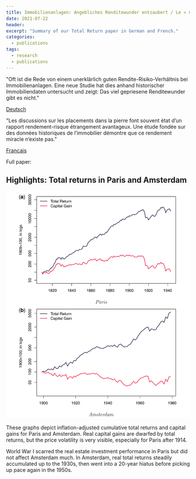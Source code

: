 ```yaml
---
title: Immobilienanlagen: Angebliches Renditewunder entzaubert / Le « miracle » de l’investissement immobilier démystifié
date: 2021-07-22
header:
excerpt: "Summary of our Total Return paper in German and French."
categories:
  - publications
tags:
  - research
  - publications
---
```


"Oft ist die Rede von einem unerklärlich guten Rendite-Risiko-Verhältnis bei Immobilienanlagen. Eine neue Studie hat dies anhand historischer Immobiliendaten untersucht und zeigt: Das viel gepriesene Renditewunder gibt es nicht."

[Deutsch](https://dievolkswirtschaft.ch/de/2021/07/immobilienanlagen-angebliches-renditewunder-entzaubert/)

"Les discussions sur les placements dans la pierre font souvent état d’un rapport rendement-risque étrangement avantageux. Une étude fondée sur des données historiques de l’immobilier démontre que ce rendement miracle n’existe pas."

[Francais](https://dievolkswirtschaft.ch/fr/2021/07/le-miracle-de-linvestissement-immobilier-demystifie/)



Full paper:


## Highlights: Total returns in Paris and Amsterdam

<img src="/assets/images/total_returns.png">

 These graphs depict inflation-adjusted cumulative total returns and capital gains for Paris and Amsterdam. Real capital gains are dwarfed by total returns, but the price volatility is very visible, especially for Paris after 1914.

World War I scarred the real estate investment performance in Paris but did not affect Amsterdam much. In Amsterdam, real total returns steadily accumulated up to the 1930s, then went into a 20-year hiatus before picking up pace again in the 1950s.
